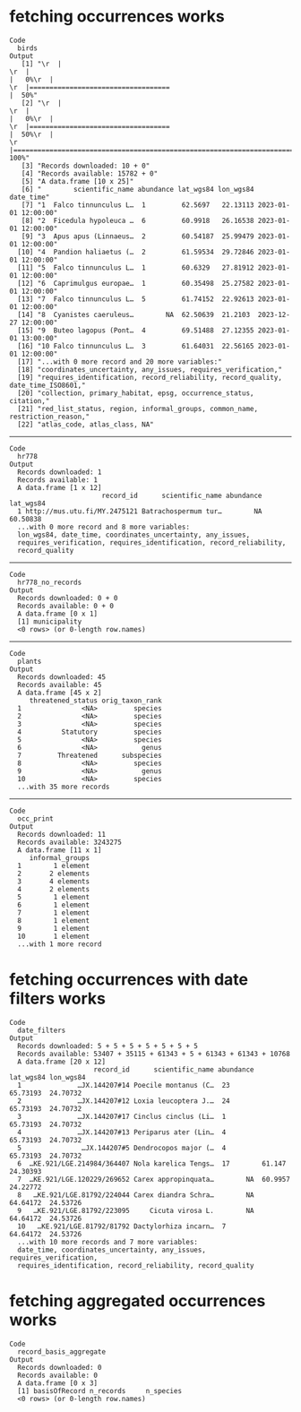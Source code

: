 # fetching occurrences works

    Code
      birds
    Output
       [1] "\r  |                                                                            \r  |                                                                      |   0%\r  |                                                                            \r  |===================================                                   |  50%"                                                                                                                                                                  
       [2] "\r  |                                                                            \r  |                                                                      |   0%\r  |                                                                            \r  |===================================                                   |  50%\r  |                                                                            \r  |======================================================================| 100%"
       [3] "Records downloaded: 10 + 0"                                                                                                                                                                                                                                                                                                                                                                                                                                                                            
       [4] "Records available: 15782 + 0"                                                                                                                                                                                                                                                                                                                                                                                                                                                                          
       [5] "A data.frame [10 x 25]"                                                                                                                                                                                                                                                                                                                                                                                                                                                                                
       [6] "        scientific_name abundance lat_wgs84 lon_wgs84           date_time"                                                                                                                                                                                                                                                                                                                                                                                                                             
       [7] "1  Falco tinnunculus L…  1         62.5697   22.13113 2023-01-01 12:00:00"                                                                                                                                                                                                                                                                                                                                                                                                                             
       [8] "2  Ficedula hypoleuca …  6         60.9918   26.16538 2023-01-01 12:00:00"                                                                                                                                                                                                                                                                                                                                                                                                                             
       [9] "3  Apus apus (Linnaeus…  2         60.54187  25.99479 2023-01-01 12:00:00"                                                                                                                                                                                                                                                                                                                                                                                                                             
      [10] "4  Pandion haliaetus (…  2         61.59534  29.72846 2023-01-01 12:00:00"                                                                                                                                                                                                                                                                                                                                                                                                                             
      [11] "5  Falco tinnunculus L…  1         60.6329   27.81912 2023-01-01 12:00:00"                                                                                                                                                                                                                                                                                                                                                                                                                             
      [12] "6  Caprimulgus europae…  1         60.35498  25.27582 2023-01-01 12:00:00"                                                                                                                                                                                                                                                                                                                                                                                                                             
      [13] "7  Falco tinnunculus L…  5         61.74152  22.92613 2023-01-01 12:00:00"                                                                                                                                                                                                                                                                                                                                                                                                                             
      [14] "8  Cyanistes caeruleus…        NA  62.50639  21.2103  2023-12-27 12:00:00"                                                                                                                                                                                                                                                                                                                                                                                                                             
      [15] "9  Buteo lagopus (Pont…  4         69.51488  27.12355 2023-01-01 13:00:00"                                                                                                                                                                                                                                                                                                                                                                                                                             
      [16] "10 Falco tinnunculus L…  3         61.64031  22.56165 2023-01-01 12:00:00"                                                                                                                                                                                                                                                                                                                                                                                                                             
      [17] "...with 0 more record and 20 more variables:"                                                                                                                                                                                                                                                                                                                                                                                                                                                          
      [18] "coordinates_uncertainty, any_issues, requires_verification,"                                                                                                                                                                                                                                                                                                                                                                                                                                           
      [19] "requires_identification, record_reliability, record_quality, date_time_ISO8601,"                                                                                                                                                                                                                                                                                                                                                                                                                       
      [20] "collection, primary_habitat, epsg, occurrence_status, citation,"                                                                                                                                                                                                                                                                                                                                                                                                                                       
      [21] "red_list_status, region, informal_groups, common_name, restriction_reason,"                                                                                                                                                                                                                                                                                                                                                                                                                            
      [22] "atlas_code, atlas_class, NA"                                                                                                                                                                                                                                                                                                                                                                                                                                                                           

---

    Code
      hr778
    Output
      Records downloaded: 1
      Records available: 1
      A data.frame [1 x 12]
                           record_id      scientific_name abundance lat_wgs84
      1 http://mus.utu.fi/MY.2475121 Batrachospermum tur…        NA  60.50838
      ...with 0 more record and 8 more variables:
      lon_wgs84, date_time, coordinates_uncertainty, any_issues,
      requires_verification, requires_identification, record_reliability,
      record_quality

---

    Code
      hr778_no_records
    Output
      Records downloaded: 0 + 0
      Records available: 0 + 0
      A data.frame [0 x 1]
      [1] municipality
      <0 rows> (or 0-length row.names)

---

    Code
      plants
    Output
      Records downloaded: 45
      Records available: 45
      A data.frame [45 x 2]
         threatened_status orig_taxon_rank
      1               <NA>         species
      2               <NA>         species
      3               <NA>         species
      4          Statutory         species
      5               <NA>         species
      6               <NA>           genus
      7         Threatened      subspecies
      8               <NA>         species
      9               <NA>           genus
      10              <NA>         species
      ...with 35 more records

---

    Code
      occ_print
    Output
      Records downloaded: 11
      Records available: 3243275
      A data.frame [11 x 1]
         informal_groups
      1        1 element
      2       2 elements
      3       4 elements
      4       2 elements
      5        1 element
      6        1 element
      7        1 element
      8        1 element
      9        1 element
      10       1 element
      ...with 1 more record

# fetching occurrences with date filters works

    Code
      date_filters
    Output
      Records downloaded: 5 + 5 + 5 + 5 + 5 + 5 + 5
      Records available: 53407 + 35115 + 61343 + 5 + 61343 + 61343 + 10768
      A data.frame [20 x 12]
                         record_id      scientific_name abundance lat_wgs84 lon_wgs84
      1              …JX.144207#14 Poecile montanus (C…  23        65.73193  24.70732
      2              …JX.144207#12 Loxia leucoptera J.…  24        65.73193  24.70732
      3              …JX.144207#17 Cinclus cinclus (Li…  1         65.73193  24.70732
      4              …JX.144207#13 Periparus ater (Lin…  4         65.73193  24.70732
      5               …JX.144207#5 Dendrocopos major (…  4         65.73193  24.70732
      6  …KE.921/LGE.214984/364407 Nola karelica Tengs…  17        61.147    24.30393
      7  …KE.921/LGE.120229/269652 Carex appropinquata…        NA  60.9957   24.22772
      8   …KE.921/LGE.81792/224044 Carex diandra Schra…        NA  64.64172  24.53726
      9   …KE.921/LGE.81792/223095     Cicuta virosa L.        NA  64.64172  24.53726
      10   …KE.921/LGE.81792/81792 Dactylorhiza incarn…  7         64.64172  24.53726
      ...with 10 more records and 7 more variables:
      date_time, coordinates_uncertainty, any_issues, requires_verification,
      requires_identification, record_reliability, record_quality

# fetching aggregated occurrences works

    Code
      record_basis_aggregate
    Output
      Records downloaded: 0
      Records available: 0
      A data.frame [0 x 3]
      [1] basisOfRecord n_records     n_species    
      <0 rows> (or 0-length row.names)

